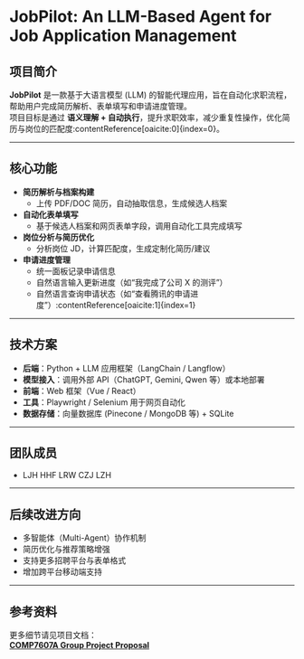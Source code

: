 # JobPilot: An LLM-Based Agent for Job Application Management

## 项目简介
**JobPilot** 是一款基于大语言模型 (LLM) 的智能代理应用，旨在自动化求职流程，帮助用户完成简历解析、表单填写和申请进度管理。  
项目目标是通过 **语义理解 + 自动执行**，提升求职效率，减少重复性操作，优化简历与岗位的匹配度:contentReference[oaicite:0]{index=0}。

---

## 核心功能
- **简历解析与档案构建**  
  - 上传 PDF/DOC 简历，自动抽取信息，生成候选人档案  
- **自动化表单填写**  
  - 基于候选人档案和网页表单字段，调用自动化工具完成填写  
- **岗位分析与简历优化**  
  - 分析岗位 JD，计算匹配度，生成定制化简历/建议  
- **申请进度管理**  
  - 统一面板记录申请信息  
  - 自然语言输入更新进度（如“我完成了公司 X 的测评”）  
  - 自然语言查询申请状态（如“查看腾讯的申请进度”）:contentReference[oaicite:1]{index=1}

---

## 技术方案
- **后端**：Python + LLM 应用框架（LangChain / Langflow）  
- **模型接入**：调用外部 API（ChatGPT, Gemini, Qwen 等）或本地部署  
- **前端**：Web 框架（Vue / React）  
- **工具**：Playwright / Selenium 用于网页自动化  
- **数据存储**：向量数据库 (Pinecone / MongoDB 等) + SQLite  

---

## 团队成员
- LJH HHF LRW CZJ LZH    

---

## 后续改进方向
- 多智能体（Multi-Agent）协作机制  
- 简历优化与推荐策略增强  
- 支持更多招聘平台与表单格式  
- 增加跨平台移动端支持  

---

## 参考资料
更多细节请见项目文档：  
**[COMP7607A Group Project Proposal](./COMP7607A%20Group%20Project%20Proposal.pdf)**
